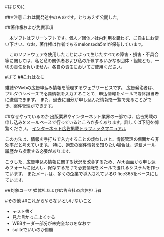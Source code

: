 #はじめに

##※注意
これは開発途中のものです。とりあえず公開した。

##著作権および免責事項

　本ソフトはフリーソフトです。個人／団体／社内利用を問わず、ご自由にお使い下さい。なお，著作権は作者であるmelonsoda5mlが保有しています。

　このソフトウェアを使用したことによって生じたすべての障害・損害・不具合等に関しては、私と私の関係者および私の所属するいかなる団体・組織とも、一切の責任を負いません。各自の責任においてご使用ください。


#さて
##これはなに

雑誌やWebの広告申込み情報を管理するウェブサービスです。  広告発注者は、プルダウンベースで必要情報を入力することで、申込情報をメールで媒体担当者に送信できます。  また、過去に自分が申し込んだ情報を一覧で見ることができ、案件管理ができます。

##なぜやっているのか
出版業界やインターネット業界の一部では、広告掲載の申し込みをメールベースで行っているところが多くあります。詳しくは下記を御覧ください。
[インターネット広告掲載トラフィックマニュアル](http://www.jiaa.org/archive/traffic_manual.html)

この方法は、情報を手打ちで入力することの煩わしさと、情報管理の側面から非効率だと考えています。
特に、過去の案件情報を知りたい場合は、送信メール履歴から検索する必要があります。

こうした、広告申込み情報に関する状況を改善するため、Web画面から申し込みフォームに記入し、保存するだけで必要情報をメールで送れるシステムを作っています。  またメールは、多くの企業で導入されているOffice365をベースにしています。

##対象ユーザ
媒体社および広告会社の広告担当者

#その他
##これからやらないといけないこと
* テスト書く
* 見た目かっこよくする
* WEBオーダー部分が未完全なのをなおす
* sqliteでいいのか問題

